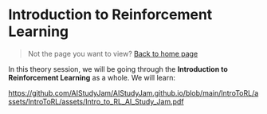 # Introduction to Reinforcement Learning

> Not the page you want to view? [Back to home page](../README.md)

In this theory session, we will be going through the **Introduction to Reinforcement Learning** as a whole. We will learn:

https://github.com/AIStudyJam/AIStudyJam.github.io/blob/main/IntroToRL/assets/IntroToRL/assets/Intro_to_RL_AI_Study_Jam.pdf





